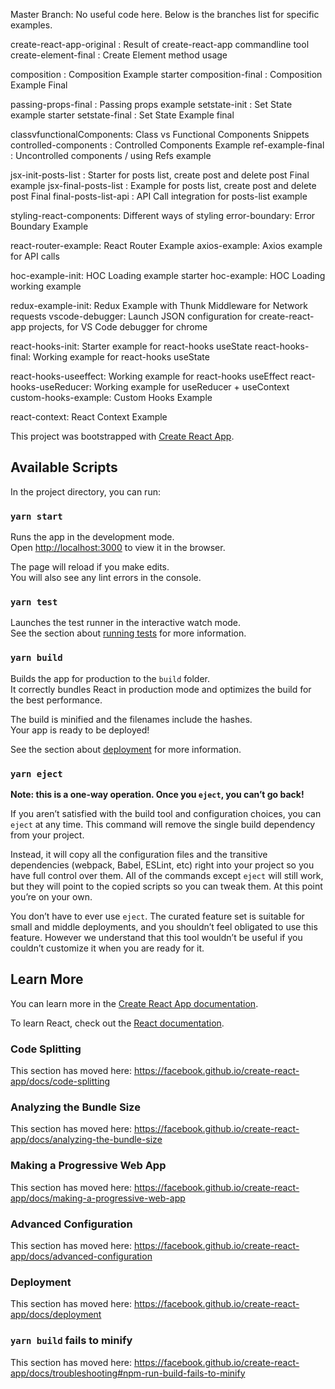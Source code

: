 Master Branch: No useful code here. Below is the branches list for specific examples.

create-react-app-original : Result of create-react-app commandline tool
create-element-final : Create Element method usage

composition : Composition Example starter
composition-final : Composition Example Final

passing-props-final : Passing props example
setstate-init : Set State example starter
setstate-final : Set State Example final

classvfunctionalComponents: Class vs Functional Components Snippets
controlled-components : Controlled Components Example
ref-example-final : Uncontrolled components / using Refs example

jsx-init-posts-list : Starter for posts list, create post and delete post Final example
jsx-final-posts-list : Example for posts list, create post and delete post Final
final-posts-list-api : API Call integration for posts-list example

styling-react-components: Different ways of styling
error-boundary: Error Boundary Example

react-router-example: React Router Example
axios-example: Axios example for API calls

hoc-example-init: HOC Loading example starter
hoc-example: HOC Loading working example

redux-example-init: Redux Example with Thunk Middleware for Network requests
vscode-debugger: Launch JSON configuration for create-react-app projects, for VS Code debugger for chrome

react-hooks-init: Starter example for react-hooks useState
react-hooks-final: Working example for react-hooks useState

react-hooks-useeffect: Working example for react-hooks useEffect
react-hooks-useReducer: Working example for useReducer + useContext
custom-hooks-example: Custom Hooks Example

react-context: React Context Example

> > > > > > > > > > > > > > > > > > > > > > > > > > > > > > > > > > > > > > > > > > > > > > > > >

This project was bootstrapped with [Create React App](https://github.com/facebook/create-react-app).

## Available Scripts

In the project directory, you can run:

### `yarn start`

Runs the app in the development mode.<br />
Open [http://localhost:3000](http://localhost:3000) to view it in the browser.

The page will reload if you make edits.<br />
You will also see any lint errors in the console.

### `yarn test`

Launches the test runner in the interactive watch mode.<br />
See the section about [running tests](https://facebook.github.io/create-react-app/docs/running-tests) for more information.

### `yarn build`

Builds the app for production to the `build` folder.<br />
It correctly bundles React in production mode and optimizes the build for the best performance.

The build is minified and the filenames include the hashes.<br />
Your app is ready to be deployed!

See the section about [deployment](https://facebook.github.io/create-react-app/docs/deployment) for more information.

### `yarn eject`

**Note: this is a one-way operation. Once you `eject`, you can’t go back!**

If you aren’t satisfied with the build tool and configuration choices, you can `eject` at any time. This command will remove the single build dependency from your project.

Instead, it will copy all the configuration files and the transitive dependencies (webpack, Babel, ESLint, etc) right into your project so you have full control over them. All of the commands except `eject` will still work, but they will point to the copied scripts so you can tweak them. At this point you’re on your own.

You don’t have to ever use `eject`. The curated feature set is suitable for small and middle deployments, and you shouldn’t feel obligated to use this feature. However we understand that this tool wouldn’t be useful if you couldn’t customize it when you are ready for it.

## Learn More

You can learn more in the [Create React App documentation](https://facebook.github.io/create-react-app/docs/getting-started).

To learn React, check out the [React documentation](https://reactjs.org/).

### Code Splitting

This section has moved here: https://facebook.github.io/create-react-app/docs/code-splitting

### Analyzing the Bundle Size

This section has moved here: https://facebook.github.io/create-react-app/docs/analyzing-the-bundle-size

### Making a Progressive Web App

This section has moved here: https://facebook.github.io/create-react-app/docs/making-a-progressive-web-app

### Advanced Configuration

This section has moved here: https://facebook.github.io/create-react-app/docs/advanced-configuration

### Deployment

This section has moved here: https://facebook.github.io/create-react-app/docs/deployment

### `yarn build` fails to minify

This section has moved here: https://facebook.github.io/create-react-app/docs/troubleshooting#npm-run-build-fails-to-minify
